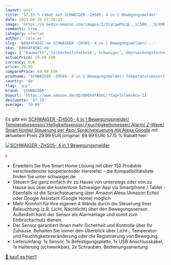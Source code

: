 ```yaml
---
layout: post
title: '57.15 % rabat auf SCHWAIGER -ZHS05- 4 in 1 Bewegungsmelder'
date: 2021-04-20 07:58:33
image: 'https://m.media-amazon.com/images/I/31aCqwPDzqL._SL500_._SL400_.jpg'
comments: true
category: ofertas
author: 'tole.es'
slug: 'B00X4FA56C-de SCHWAIGER -ZHS05- 4 in 1 Bewegungsmelder/...'
sku: 'B00X4FA56C-de'
tags: [ 'Baumarkt','Sicherheitstechnik','schwaiger','Überwachungstechnik', ]
actualPrice: 29.99 EUR
currency: EUR
price: 29.99
comparePrice: 69.99 EUR
prodname: 'SCHWAIGER -ZHS05- 4 in 1 Bewegungsmelder/ Temperatursensor/ Helligkeitssensor/ Feuchtigkeitsmesser/ Alarm/ Z-Wave/ Smart Home/ Steuerung per App/ Sprachsteuerung mit Alexa  Google'
country: 'de'
flag: '🇩🇪'
brand: 'SCHWAIGER'
buyurl: 'https://www.amazon.de/dp/B00X4FA56C/?tag=tolees0ca-21'
descuento: '57.15'
average: '29.99'
---
```


Es gibt ein [SCHWAIGER -ZHS05- 4 in 1 Bewegungsmelder/ Temperatursensor/ Helligkeitssensor/ Feuchtigkeitsmesser/ Alarm/ Z-Wave/ Smart Home/ Steuerung per App/ Sprachsteuerung mit Alexa  Google](https://www.amazon.de/dp/B00X4FA56C/?tag=tolees0ca-21) mit aktuellem Preis 29.99 EUR (original: 69.99 EUR) 57.15 % Rabatt hier:

[![SCHWAIGER -ZHS05- 4 in 1 Bewegungsmelder](https://m.media-amazon.com/images/I/31aCqwPDzqL._SL500_._SL400_.jpg)](https://www.amazon.de/dp/B00X4FA56C/?tag=tolees0ca-21)

ℹ️:

- Erweitern Sie Ihre Smart Home Lösung mit über 150 Produkte verschiedenster kooperierender Hersteller - die Kompatibilitätsliste finden Sie unter schwaiger.de
- Steuern Sie ganz einfach ihr zu Hause von unterwegs oder von zu Hause aus über die kostenlose Schwaiger App via Smartphone / Tablet - Ebenfalls ist die Sprachsteuerung über Amazon Alexa (Amazon Echo) oder Google Assistant (Google Home) möglich
- Mehr Komfort für Ihre eigenen 4 Wände durch die Steuerung Ihrer Beleuchtung (z.B. Licht, Nachtlicht) über den Bewegungssensor. Außerdem kann der Sensor als Alarmanlage und somit zum Einbruchschutz dienen.
- Der Sensor garantiert Ihnen mehr Sicherheit und Kontrolle über Ihr Zuhause. Behalten Sie immer den Überblick über Licht-, Temperatur- und Feuchtigkeitsveränderung oder die Registrierung von Bewegung.
- Lieferumfang: 1x Sensor, 1x Befestigungsplatte, 1x USB Anschlusskabel, 1x Halterung (schwenkbar), 2x Schrauben, Bedienungsanleitung

[🛒 kauf es hier!!](https://www.amazon.de/dp/B00X4FA56C/?tag=tolees0ca-21)
